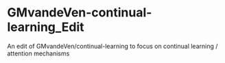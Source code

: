 # GMvandeVen-continual-learning_Edit
An edit of GMvandeVen/continual-learning to focus on continual learning / attention mechanisms
